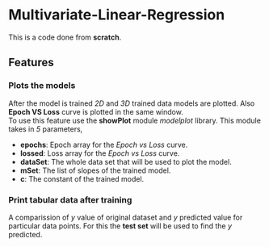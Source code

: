 # Multivariate-Linear-Regression

This is a code done from **scratch**.

## Features

### Plots the models
After the model is trained *2D* and *3D* trained data models are plotted. Also **Epoch VS Loss** curve is plotted in the same window.<br>
To use this feature use the **showPlot** module *modelplot* library. This module takes in *5* parameters,
* **epochs**: Epoch array for the *Epoch vs Loss* curve.
* **lossed**: Loss array for the *Epoch vs Loss* curve.
* **dataSet**: The whole data set that will be used to plot the model.
* **mSet**: The list of slopes of the trained model.
* **c**: The constant of the trained model.

### Print tabular data after training
A comparission of *y* value of original dataset and *y* predicted value for particular data points. For this the **test set** will be used to find the *y* predicted.